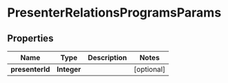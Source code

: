 

# PresenterRelationsProgramsParams

## Properties

Name | Type | Description | Notes
------------ | ------------- | ------------- | -------------
**presenterId** | **Integer** |  |  [optional]



